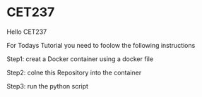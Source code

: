 # CET237

Hello CET237

For Todays Tutorial you need to foolow the following instructions

Step1: creat a Docker container using a docker file

Step2: colne this Repository into the container

Step3: run the python script

